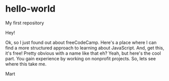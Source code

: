 # hello-world
My first repository

Hey!

Ok, so I just found out about freeCodeCamp.
Here's a place where I can find a more structured approach to learning about JavaScript.
And, get this, it's free!
Pretty obvious with a name like that eh?
Yeah, but here's the cool part. You gain experience by working on nonprofit projects.
So, lets see where this take me.

Mart
